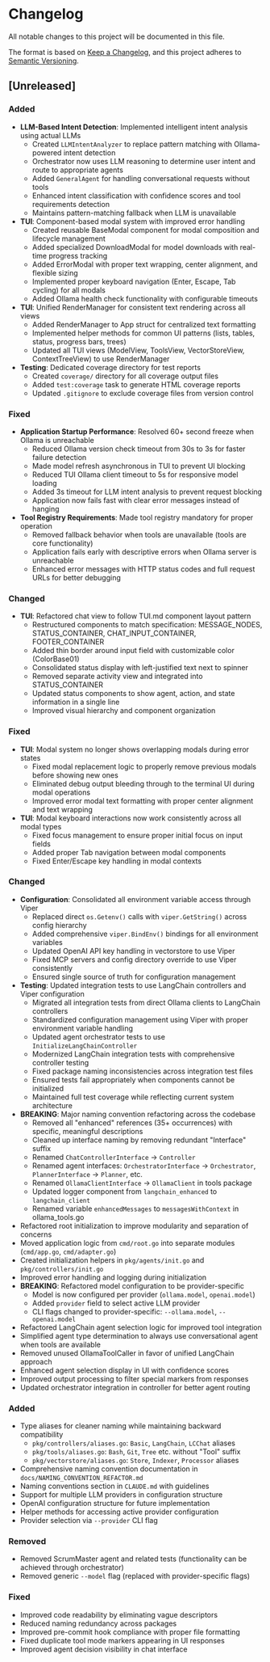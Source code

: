 # Changelog

All notable changes to this project will be documented in this file.

The format is based on [Keep a Changelog](https://keepachangelog.com/en/1.0.0/),
and this project adheres to [Semantic Versioning](https://semver.org/spec/v2.0.0.html).

## [Unreleased]

### Added
- **LLM-Based Intent Detection**: Implemented intelligent intent analysis using actual LLMs
  - Created `LLMIntentAnalyzer` to replace pattern matching with Ollama-powered intent detection
  - Orchestrator now uses LLM reasoning to determine user intent and route to appropriate agents
  - Added `GeneralAgent` for handling conversational requests without tools
  - Enhanced intent classification with confidence scores and tool requirements detection
  - Maintains pattern-matching fallback when LLM is unavailable
- **TUI**: Component-based modal system with improved error handling
  - Created reusable BaseModal component for modal composition and lifecycle management
  - Added specialized DownloadModal for model downloads with real-time progress tracking
  - Added ErrorModal with proper text wrapping, center alignment, and flexible sizing
  - Implemented proper keyboard navigation (Enter, Escape, Tab cycling) for all modals
  - Added Ollama health check functionality with configurable timeouts
- **TUI**: Unified RenderManager for consistent text rendering across all views
  - Added RenderManager to App struct for centralized text formatting
  - Implemented helper methods for common UI patterns (lists, tables, status, progress bars, trees)
  - Updated all TUI views (ModelView, ToolsView, VectorStoreView, ContextTreeView) to use RenderManager
- **Testing**: Dedicated coverage directory for test reports
  - Created `coverage/` directory for all coverage output files
  - Added `test:coverage` task to generate HTML coverage reports
  - Updated `.gitignore` to exclude coverage files from version control

### Fixed
- **Application Startup Performance**: Resolved 60+ second freeze when Ollama is unreachable
  - Reduced Ollama version check timeout from 30s to 3s for faster failure detection
  - Made model refresh asynchronous in TUI to prevent UI blocking
  - Reduced TUI Ollama client timeout to 5s for responsive model loading
  - Added 3s timeout for LLM intent analysis to prevent request blocking
  - Application now fails fast with clear error messages instead of hanging
- **Tool Registry Requirements**: Made tool registry mandatory for proper operation
  - Removed fallback behavior when tools are unavailable (tools are core functionality)
  - Application fails early with descriptive errors when Ollama server is unreachable
  - Enhanced error messages with HTTP status codes and full request URLs for better debugging
### Changed
- **TUI**: Refactored chat view to follow TUI.md component layout pattern
  - Restructured components to match specification: MESSAGE_NODES, STATUS_CONTAINER, CHAT_INPUT_CONTAINER, FOOTER_CONTAINER
  - Added thin border around input field with customizable color (ColorBase01)
  - Consolidated status display with left-justified text next to spinner
  - Removed separate activity view and integrated into STATUS_CONTAINER
  - Updated status components to show agent, action, and state information in a single line
  - Improved visual hierarchy and component organization

### Fixed
- **TUI**: Modal system no longer shows overlapping modals during error states
  - Fixed modal replacement logic to properly remove previous modals before showing new ones
  - Eliminated debug output bleeding through to the terminal UI during modal operations
  - Improved error modal text formatting with proper center alignment and text wrapping
- **TUI**: Modal keyboard interactions now work consistently across all modal types
  - Fixed focus management to ensure proper initial focus on input fields
  - Added proper Tab navigation between modal components
  - Fixed Enter/Escape key handling in modal contexts

### Changed
- **Configuration**: Consolidated all environment variable access through Viper
  - Replaced direct `os.Getenv()` calls with `viper.GetString()` across config hierarchy
  - Added comprehensive `viper.BindEnv()` bindings for all environment variables
  - Updated OpenAI API key handling in vectorstore to use Viper
  - Fixed MCP servers and config directory override to use Viper consistently
  - Ensured single source of truth for configuration management
- **Testing**: Updated integration tests to use LangChain controllers and Viper configuration
  - Migrated all integration tests from direct Ollama clients to LangChain controllers
  - Standardized configuration management using Viper with proper environment variable handling
  - Updated agent orchestrator tests to use `InitializeLangChainController`
  - Modernized LangChain integration tests with comprehensive controller testing
  - Fixed package naming inconsistencies across integration test files
  - Ensured tests fail appropriately when components cannot be initialized
  - Maintained full test coverage while reflecting current system architecture
- **BREAKING**: Major naming convention refactoring across the codebase
  - Removed all "enhanced" references (35+ occurrences) with specific, meaningful descriptions
  - Cleaned up interface naming by removing redundant "Interface" suffix
  - Renamed `ChatControllerInterface` → `Controller`
  - Renamed agent interfaces: `OrchestratorInterface` → `Orchestrator`, `PlannerInterface` → `Planner`, etc.
  - Renamed `OllamaClientInterface` → `OllamaClient` in tools package
  - Updated logger component from `langchain_enhanced` to `langchain_client`
  - Renamed variable `enhancedMessages` to `messagesWithContext` in ollama_tools.go
- Refactored root initialization to improve modularity and separation of concerns
- Moved application logic from `cmd/root.go` into separate modules (`cmd/app.go`, `cmd/adapter.go`)
- Created initialization helpers in `pkg/agents/init.go` and `pkg/controllers/init.go`
- Improved error handling and logging during initialization
- **BREAKING**: Refactored model configuration to be provider-specific
  - Model is now configured per provider (`ollama.model`, `openai.model`)
  - Added `provider` field to select active LLM provider
  - CLI flags changed to provider-specific: `--ollama.model`, `--openai.model`
- Refactored LangChain agent selection logic for improved tool integration
- Simplified agent type determination to always use conversational agent when tools are available
- Removed unused OllamaToolCaller in favor of unified LangChain approach
- Enhanced agent selection display in UI with confidence scores
- Improved output processing to filter special markers from responses
- Updated orchestrator integration in controller for better agent routing

### Added
- Type aliases for cleaner naming while maintaining backward compatibility
  - `pkg/controllers/aliases.go`: `Basic`, `LangChain`, `LCChat` aliases
  - `pkg/tools/aliases.go`: `Bash`, `Git`, `Tree` etc. without "Tool" suffix
  - `pkg/vectorstore/aliases.go`: `Store`, `Indexer`, `Processor` aliases
- Comprehensive naming convention documentation in `docs/NAMING_CONVENTION_REFACTOR.md`
- Naming conventions section in `CLAUDE.md` with guidelines
- Support for multiple LLM providers in configuration structure
- OpenAI configuration structure for future implementation
- Helper methods for accessing active provider configuration
- Provider selection via `--provider` CLI flag

### Removed
- Removed ScrumMaster agent and related tests (functionality can be achieved through orchestrator)
- Removed generic `--model` flag (replaced with provider-specific flags)

### Fixed
- Improved code readability by eliminating vague descriptors
- Reduced naming redundancy across packages
- Improved pre-commit hook compliance with proper file formatting
- Fixed duplicate tool mode markers appearing in UI responses
- Improved agent decision visibility in chat interface
